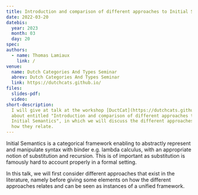 ```yaml
---
title: Introduction and comparison of different approaches to Initial Semantics
date: 2022-03-20
datebis:
  year: 2023
  month: 03
  day: 20
spec:
authors:
  - name: Thomas Lamiaux
    link: /
venue:
  name: Dutch Categories And Types Seminar
  abrev: Dutch Categories And Types Seminar
  link: https://dutchcats.github.io/
files:
  slides-pdf:
  video:
short-description:
  I will give at talk at the workshop [DuctCat](https://dutchcats.github.io/)
  about entitled "Introduction and comparison of different approaches to
  Initial Semantics", in which we will discuss the different approaches and
  how they relate.
---
```


Initial Semantics is a categorical framework enabling to abstractly
represent and manipulate syntax with binder e.g. lambda calculus, with an
appropriate notion of substitution and recursion. This is of important as
substitution is famously hard to account properly in a formal setting.

In this talk, we will first consider different approaches that exist in the
literature, namely before giving some elements on how the different
approaches relates and can be seen as instances of a unified framework.